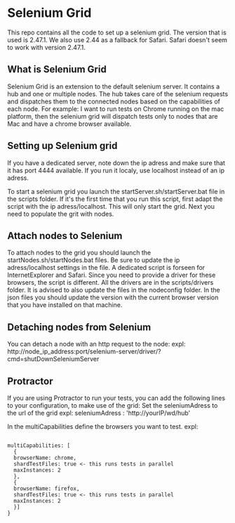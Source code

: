 Selenium Grid
============
This repo contains all the code to set up a selenium grid. The version that is used is 2.47.1. We also use 2.44 as a fallback for Safari. Safari doesn't seem to work with version 2.47.1.

What is Selenium Grid
---------------------
Selenium Grid is an extension to the default selenium server. It contains a hub and one or multiple nodes. The hub takes care of the selenium requests and dispatches them to the connected nodes based on the capabilities of each node.
For example: I want to run tests on Chrome running on the mac platform, then the selenium grid will dispatch tests only to nodes that are Mac and have a chrome browser available.


Setting up Selenium grid
------------------------
If you have a dedicated server, note down the ip adress and make sure that it has port 4444 available.
If you run it localy, use localhost instead of an ip adress.

To start a selenium grid you launch the startServer.sh/startServer.bat file in the scripts folder. If it's the first time that you run this script, first adapt the script with the ip adress/localhost.
This will only start the grid. Next you need to populate the grit with nodes.


Attach nodes to Selenium
-------------------------
To attach nodes to the grid you should launch the startNodes.sh/startNodes.bat files. Be sure to update the ip adress/localhost settings in the file.  A dedicated script is forseen for InternetExplorer and Safari. Since you need to provide a driver for these browsers, the script is different. All the drivers are in the scripts/drivers folder.
It is advised to also update the files in the nodeconfig folder. In the json files you should update the version with the current browser version that you have installed on that machine.

Detaching nodes from Selenium
-----------------------------
You can detach a node with an http request to the node:
expl: http://node_ip_address:port/selenium-server/driver/?cmd=shutDownSeleniumServer

Protractor
----------
If you are using Protractor to run your tests, you can add the following lines to your configuration, to make use of the grid:
Set the seleniumAdress to the url of the grid
expl: seleniumAdress : 'http://yourIP/wd/hub'

In the multiCapabilities define the browsers you want to test.
expl:
<pre><code>
multiCapabilities: [
  { 
  browserName: chrome,
  shardTestFiles: true <- this runs tests in parallel
  maxInstances: 2
  },
  { 
  browserName: firefox,
  shardTestFiles: true <- this runs tests in parallel
  maxInstances: 2
  }]
}
</pre></code>

